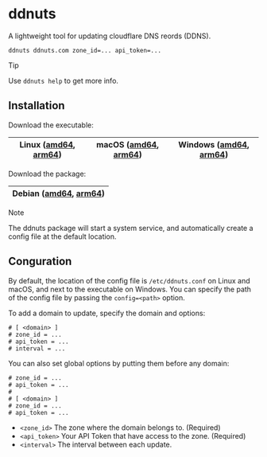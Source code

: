 # ddnuts

A lightweight tool for updating cloudflare DNS reords (DDNS).

```
ddnuts ddnuts.com zone_id=... api_token=...
```

> [!TIP]
> Use `ddnuts help` to get more info.

## Installation

Download the executable:

| Linux ([amd64](https://github.com/LmanTW/ddnuts/releases/latest/download/ddnuts-linux-amd64), [arm64](https://github.com/LmanTW/ddnuts/releases/latest/download/ddnuts-linux-arm64)) | macOS ([amd64](https://github.com/LmanTW/ddnuts/releases/latest/download/ddnuts-macos-amd64), [arm64](https://github.com/LmanTW/ddnuts/releases/latest/download/ddnuts-macos-amd64)) | Windows ([amd64](https://github.com/LmanTW/ddnuts/releases/latest/download/ddnuts-windows-amd64.exe), [arm64](https://github.com/LmanTW/ddnuts/releases/latest/download/ddnuts-windows-amd64.exe)) |
| ------------------------------------------------------------------------------------------------------------------------------------------------------------------------------------ | ------------------------------------------------------------------------------------------------------------------------------------------------------------------------------------ | -------------------------------------------------------------------------------------------------------------------------------------------------------------------------------------------------- |

Download the package:

| Debian ([amd64](https://github.com/LmanTW/ddnuts/releases/latest/download/ddnuts-linux-amd64.deb), [arm64](https://github.com/LmanTW/ddnuts/releases/latest/download/ddnuts-linux-arm64.deb)) |
| --------------------------------------------------------------------------------------------------------------------------------------------------------------------------------------------- |

> [!NOTE]
> The ddnuts package will start a system service, and automatically create a config file at the default location.

## Conguration

By default, the location of the config file is `/etc/ddnuts.conf` on Linux and macOS, and next to the executable on Windows. You can specify the path of the config file by passing the `config=<path>` option.

To add a domain to update, specify the domain and options:

```
# [ <domain> ]
# zone_id = ...
# api_token = ...
# interval = ...
```

You can also set global options by putting them before any domain:

```
# zone_id = ...
# api_token = ...
#
# [ <domain> ]
# zone_id = ...
# api_token = ...
```

- `<zone_id>` The zone where the domain belongs to. (Required)
- `<api_token>` Your API Token that have access to the zone. (Required)
- `<interval>` The interval between each update.
